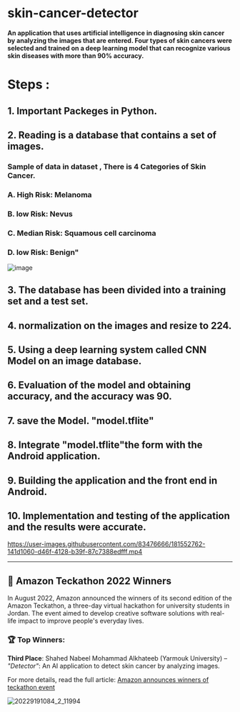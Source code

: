 # skin-cancer-detector
**An application that uses artificial intelligence in diagnosing skin cancer by analyzing the images that are entered. Four types of skin cancers were selected and trained on a deep learning model that can recognize various skin diseases with more than 90% accuracy.**


# Steps :

## 1. Important Packeges in Python.

## 2. Reading is a database that contains a set of images. 

### Sample of data in dataset  , There is 4 Categories of Skin Cancer.
### A. High Risk: Melanoma
### B. low Risk: Nevus
### C. Median Risk: Squamous cell carcinoma
### D. low Risk: Benign"
![image](https://user-images.githubusercontent.com/83476666/181533619-bcb2db53-6f5f-4478-a58b-dc0be666eda3.png)




## 3. The database has been divided into a training set and a test set.

## 4. normalization on the images and resize to 224.

## 5.  Using a deep learning system called   CNN Model on an image database.


 ## 6. Evaluation of the model and obtaining accuracy, and the accuracy was 90.

 ## 7. save the Model.  "model.tflite"

 ## 8. Integrate  "model.tflite"the form with the Android application.

 ## 9. Building the application and the front end in Android.
 
## 10. Implementation and testing of the application and the results were accurate.

https://user-images.githubusercontent.com/83476666/181552762-141d1060-d46f-4128-b39f-87c7388edfff.mp4



----


## 📰 Amazon Teckathon 2022 Winners

In August 2022, Amazon announced the winners of its second edition of the Amazon Teckathon, a three-day virtual hackathon for university students in Jordan. The event aimed to develop creative software solutions with real-life impact to improve people's everyday lives.

### 🏆 Top Winners:

**Third Place**: Shahed Nabeel  Mohammad Alkhateeb (Yarmouk University) – *"Detector"*: An AI application to detect skin cancer by analyzing images.

For more details, read the full article: [Amazon announces winners of teckathon event](https://www.jordannews.jo/Section-109/News/Amazon-announces-winners-of-teckathon-event-21227)


![20229191084_2_11994](https://github.com/user-attachments/assets/63d3c030-022f-4993-886d-5017e907a973)





